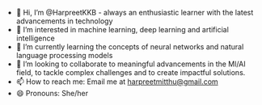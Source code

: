 - 👋 Hi, I’m @HarpreetKKB - always an enthusiastic learner with the latest advancements in technology
- 👀 I’m interested in machine learning, deep learning and artificial intelligence 
- 🌱 I’m currently learning the concepts of neural networks and natural language processing models
- 💞️ I’m looking to collaborate to meaningful advancements in the Ml/AI field, to tackle complex challenges and to create impactful solutions.
- 📫 How to reach me: Email me at harpreetmitthu@gmail.com
- 😄 Pronouns: She/her


<!---
HarpreetKKB/HarpreetKKB is a ✨ special ✨ repository because its `README.md` (this file) appears on your GitHub profile.
You can click the Preview link to take a look at your changes.
--->
